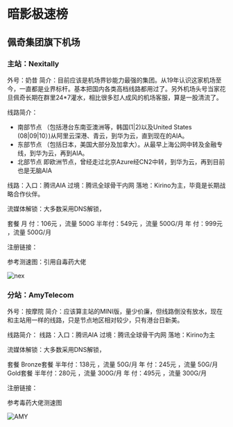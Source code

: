 # 暗影极速榜 

## 佩奇集团旗下机场

### 主站：Nexitally
外号：奶昔
简介：目前应该是机场界钞能力最强的集团。从19年认识这家机场至今，一直都是业界标杆。基本把国内各类高档线路都用过了。另外机场头号当家花旦佩奇长期在群里24*7灌水，相比很多怼人成风的机场客服，算是一股清流了。

线路简介：
* 南部节点
（包括港台东南亚澳洲等，韩国(1|2)以及United States (08|09|10）)从阿里云深港、青云，到华为云，直到现在的AIA。
* 东部节点
（包括日本，美国大部分及加拿大）。从最早上海公网中转及金融专线，到华为云，再到AIA。
* 北部节点
即欧洲节点，曾经走过北京Azure经CN2中转，到华为云，再到目前也是无脑AIA

线路：入口：腾讯AIA 
      过境：腾讯全球骨干内网
      落地：Kirino为主，毕竟是长期战略合作伙伴。


流媒体解锁：大多数采用DNS解锁，

套餐
月  付：106元  ，流量 500G
半年付：549元  ，流量 500G/月
年  付：999元  ，流量 500G/月

注册链接：

参考测速图：引用自毒药大佬
 

![nex](https://user-images.githubusercontent.com/83113131/115959779-771fe100-a540-11eb-901f-61aa8da3c623.png)


### 分站：AmyTelecom
外号：按摩院
简介：应该算主站的MINI版，量少价廉，但线路倒没有放水，现在和主站用一样的线路，只是节点地区相对较少，只有港台日新美。

线路简介：
线路：入口：腾讯AIA 
      过境：腾讯全球骨干内网
      落地：Kirino为主


流媒体解锁：大多数采用DNS解锁，

套餐
Bronze套餐
半年付：138元  ，流量 50G/月
年  付：245元  ，流量 50G/月
Gold套餐
半年付：280元  ，流量 300G/月
年  付：495元  ，流量 300G/月

注册链接：

参考毒药大佬测速图
 
![AMY](https://user-images.githubusercontent.com/83113131/115959793-89018400-a540-11eb-9854-b3d7581a746b.png)



